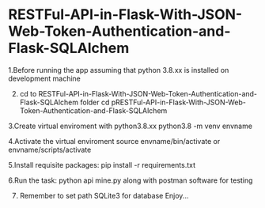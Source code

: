 # RESTFul-API-in-Flask-With-JSON-Web-Token-Authentication-and-Flask-SQLAlchem

1.Before running the app assuming that python 3.8.xx is installed on development machine

2. cd to RESTFul-API-in-Flask-With-JSON-Web-Token-Authentication-and-Flask-SQLAlchem folder
cd pRESTFul-API-in-Flask-With-JSON-Web-Token-Authentication-and-Flask-SQLAlchem

3.Create virtual enviroment with python3.8.xx
python3.8 -m venv envname

4.Activate the virtual enviroment
source envname/bin/activate or envname/scripts/activate

5.Install requisite packages:
pip install -r requirements.txt

6.Run the task:
python api mine.py along with postman software for testing

7. Remember to set path SQLite3 for database
Enjoy...
